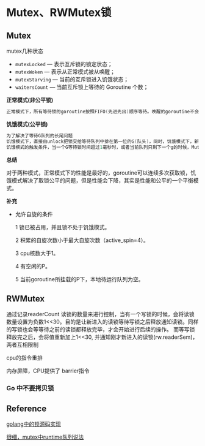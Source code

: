 # Mutex、RWMutex锁



## Mutex
mutex几种状态

- `mutexLocked` — 表示互斥锁的锁定状态；
- `mutexWoken` — 表示从正常模式被从唤醒；
- `mutexStarving` — 当前的互斥锁进入饥饿状态；
- `waitersCount` — 当前互斥锁上等待的 Goroutine 个数；

**正常模式(非公平锁)**

```go
正常模式下，所有等待锁的goroutine按照FIFO(先进先出)顺序等待。唤醒的goroutine不会直接拥有锁，而是会和新请求锁的goroutine竞争锁的拥有。新请求锁的goroutine具有优势：它正在CPU上执行，而且可能有好几个，所以刚刚唤醒的goroutine有很大可能在锁竞争中失败。在这种情况下，这个被唤醒的goroutine会加入到等待队列的前面。 如果一个等待的goroutine超过1ms没有获取锁，那么它将会把锁转变为饥饿模式。
```

**饥饿模式(公平锁)**

```go
为了解决了等待G队列的长尾问题
饥饿模式下，直接由unlock把锁交给等待队列中排在第一位的G(队头)，同时，饥饿模式下，新进来的G不会参与抢锁也不会进入自旋状态，会直接进入等待队列的尾部,这样很好的解决了老的g一直抢不到锁的场景。
饥饿模式的触发条件，当一个G等待锁时间超过1毫秒时，或者当前队列只剩下一个g的时候，Mutex切换到饥饿模式。
```

**总结**

对于两种模式，正常模式下的性能是最好的，goroutine可以连续多次获取锁，饥饿模式解决了取锁公平的问题，但是性能会下降，其实是性能和公平的一个平衡模式。

**补充**

- 允许自旋的条件

  1 锁已被占用，并且锁不处于饥饿模式。

  2 积累的自旋次数小于最大自旋次数（active_spin=4）。

  3 cpu核数大于1。

  4 有空闲的P。

  5 当前goroutine所挂载的P下，本地待运行队列为空。
  
  

## RWMutex

通过记录readerCount 读锁的数量来进行控制，当有一个写锁的时候，会将读锁数量设置为负数1<<30。目的是让新进入的读锁等待写锁之后释放通知读锁。同样的写锁也会等等待之前的读锁都释放完毕，才会开始进行后续的操作。 而等写锁释放完之后，会将值重新加上1<<30, 并通知刚才新进入的读锁(rw.readerSem)，两者互相限制



cpu的指令重排 

内存屏障，CPU提供了 barrier指令


### Go 中不要拷贝锁



## Reference

[golang中的锁源码实现](http://legendtkl.com/2016/10/23/golang-mutex/)

[很细，mutex中runtime队列说法](http://birjemin.com/wiki/go-lock2)

